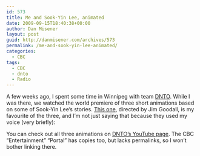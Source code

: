```yaml
---
id: 573
title: Me and Sook-Yin Lee, animated
date: 2009-09-15T18:40:38+00:00
author: Dan Misener
layout: post
guid: http://danmisener.com/archives/573
permalink: /me-and-sook-yin-lee-animated/
categories:
  - CBC
tags:
  - CBC
  - dnto
  - Radio
---
```

A few weeks ago, I spent some time in Winnipeg with team [DNTO](http://cbc.ca/dnto). While I was there, we watched the world premiere of three short animations based on some of Sook-Yin Lee&#8217;s stories. [This one](http://www.youtube.com/watch?v=EjH2M7evJiA&feature=channel_page), directed by Jim Goodall, is my favourite of the three, and I&#8217;m not just saying that because they used my voice (very briefly):



You can check out all three animations on [DNTO&#8217;s YouTube page](http://www.youtube.com/user/CBCdnto). The CBC &#8220;Entertainment&#8221; &#8220;Portal&#8221; has copies too, but lacks permalinks, so I won&#8217;t bother linking there.